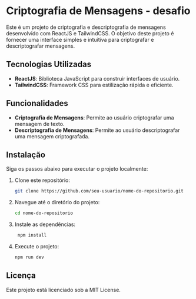 # Criptografia de Mensagens - desafio

Este é um projeto de criptografia e descriptografia de mensagens desenvolvido com ReactJS e TailwindCSS. O objetivo deste projeto é fornecer uma interface simples e intuitiva para criptografar e descriptografar mensagens.

## Tecnologias Utilizadas

- **ReactJS**: Biblioteca JavaScript para construir interfaces de usuário.
- **TailwindCSS**: Framework CSS para estilização rápida e eficiente.

## Funcionalidades

- **Criptografia de Mensagens**: Permite ao usuário criptografar uma mensagem de texto.
- **Descriptografia de Mensagens**: Permite ao usuário descriptografar uma mensagem criptografada.

## Instalação

Siga os passos abaixo para executar o projeto localmente:

1. Clone este repositório:
   ```bash
   git clone https://github.com/seu-usuario/nome-do-repositorio.git

2. Navegue até o diretório do projeto:
   ```bash
   cd nome-do-repositorio

3. Instale as dependências:
   ```bash
    npm install

4. Execute o projeto:
    ```bash
    npm run dev

## Licença

Este projeto está licenciado sob a MIT License.

